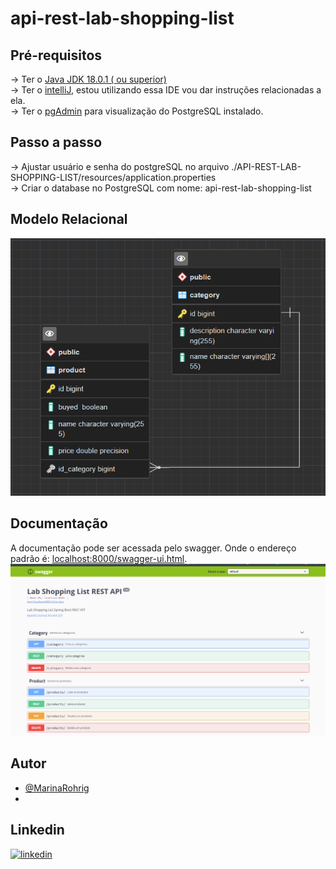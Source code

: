 # api-rest-lab-shopping-list

## Pré-requisitos
-> Ter o [Java JDK 18.0.1 ( ou superior)](https://www.oracle.com/br/java/technologies/downloads/)
<br>
-> Ter o [intelliJ](https://www.jetbrains.com/idea/download/#section=windows), estou utilizando essa IDE vou dar instruções relacionadas a ela. 
<br>
-> Ter o [pgAdmin](https://www.pgadmin.org/download/) para visualização do PostgreSQL instalado.

## Passo a passo
-> Ajustar usuário e senha do postgreSQL no arquivo ./API-REST-LAB-SHOPPING-LIST/resources/application.properties
<br>
-> Criar o database no PostgreSQL com nome: api-rest-lab-shopping-list
<br>

## Modelo Relacional
<img src="/project/Model.png" alt="Imagem do Modelo Relacional"/>

## Documentação 

A documentação pode ser acessada pelo swagger. Onde o endereço padrão é: [localhost:8000/swagger-ui.html](http://localhost:8000/swagger-ui.html).
<img src="/project/Swagger.png" alt="Imagem do Swagger"/>


## Autor
- [@MarinaRohrig](https://github.com/MarinaRohrig)
- 
## Linkedin
[![linkedin](https://img.shields.io/badge/linkedin-0A66C2?style=for-the-badge&logo=linkedin&logoColor=white)](https://www.linkedin.com/marina-rohrig)


